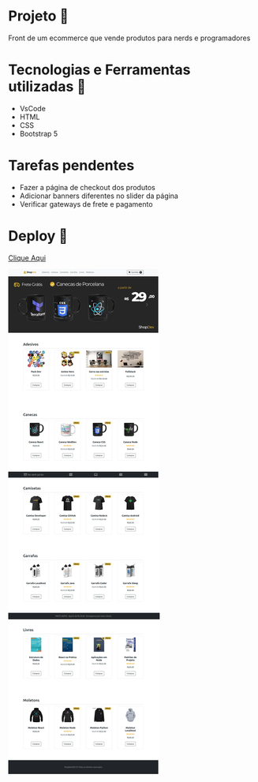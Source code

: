 # Projeto :rocket:
Front de um ecommerce que vende produtos para nerds e programadores

# Tecnologias e Ferramentas utilizadas :robot:
- VsCode
- HTML
- CSS
- Bootstrap 5

# Tarefas pendentes 
- Fazer a página de checkout dos produtos
- Adicionar banners diferentes no slider da página
- Verificar gateways de frete e pagamento

# Deploy 🔌

[Clique Aqui](https://gustavogss.github.io/shopdev/)

<img src="https://github.com/gustavogss/shopdev/blob/main/images/site.png"/>
